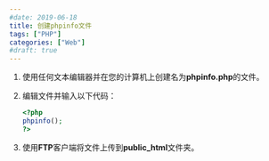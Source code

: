 ```yaml
---
#date: 2019-06-18
title: 创建phpinfo文件
tags: ["PHP"]
categories: ["Web"]
#draft: true
---
```

1. 使用任何文本编辑器并在您的计算机上创建名为**phpinfo.php**的文件。

2. 编辑文件并输入以下代码：

   ```php
   <?php
   phpinfo();
   ?>
   ```

3. 使用**FTP**客户端将文件上传到**public_html**文件夹。